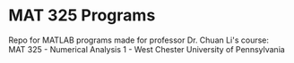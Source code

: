 # MAT 325 Programs

Repo for MATLAB programs made for professor Dr. Chuan Li's course: <br>
MAT 325 - Numerical Analysis 1 - West Chester University of Pennsylvania
